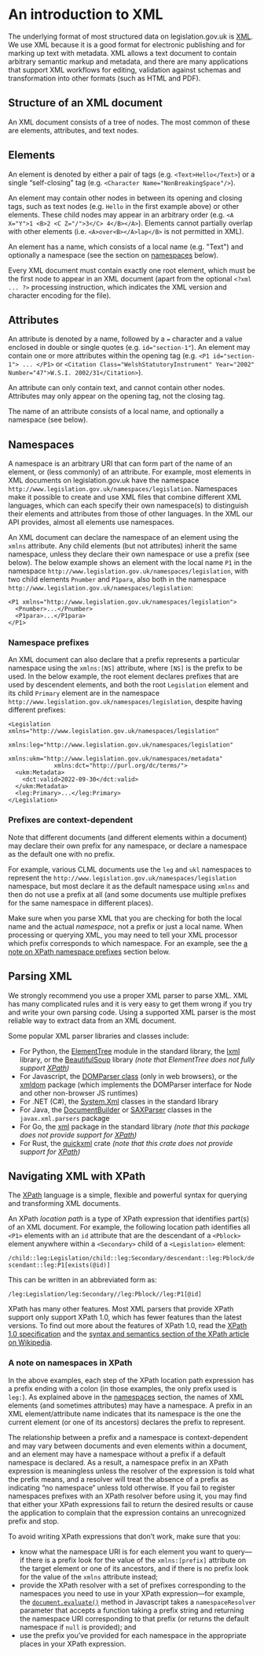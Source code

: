 # An introduction to XML

The underlying format of most structured data on legislation.gov.uk is [XML](https://www.w3.org/XML/). We use XML because it is a good format for electronic publishing and for marking up text with metadata. XML allows a text document to contain arbitrary semantic markup and metadata, and there are many applications that support XML workflows for editing, validation against schemas and transformation into other formats (such as HTML and PDF).

## Structure of an XML document

An XML document consists of a tree of nodes. The most common of these are elements, attributes, and text nodes.

## Elements

An element is denoted by either a pair of tags (e.g. `<Text>Hello</Text>`) or a single “self-closing” tag (e.g. `<Character Name="NonBreakingSpace"/>`). 

An element may contain other nodes in between its opening and closing tags, such as text nodes (e.g. `Hello` in the first example above) or other elements. These child nodes may appear in an arbitrary order (e.g. `<A X="Y">1 <B>2 <C Z="/">3</C> 4</B></A>`). Elements cannot partially overlap with other elements (i.e. `<A>over<B></A>lap</B>` is not permitted in XML).

An element has a name, which consists of a local name (e.g. "Text") and optionally a namespace (see the section on [namespaces](#namespaces) below).

Every XML document must contain exactly one root element, which must be the first node to appear in an XML document (apart from the optional `<?xml ... ?>` processing instruction, which indicates the XML version and character encoding for the file).

## Attributes

An attribute is denoted by a name, followed by a `=` character and a value enclosed in double or single quotes (e.g. `id="section-1"`). An element may contain one or more attributes within the opening tag (e.g. `<P1 id="section-1"> ... </P1>` or `<Citation Class="WelshStatutoryInstrument" Year="2002" Number="47">W.S.I. 2002/31</Citation>`). 

An attribute can only contain text, and cannot contain other nodes. Attributes may only appear on the opening tag, not the closing tag.

The name of an attribute consists of a local name, and optionally a namespace (see below).

## Namespaces

A namespace is an arbitrary URI that can form part of the name of an element, or (less commonly) of an attribute. For example, most elements in XML documents on legislation.gov.uk have the namespace `http://www.legislation.gov.uk/namespaces/legislation`. Namespaces make it possible to create and use XML files that combine different XML languages, which can each specify their own namespace(s) to distinguish their elements and attributes from those of other languages. In the XML our API provides, almost all elements use namespaces.

An XML document can declare the namespace of an element using the `xmlns` attribute. Any child elements (but not attributes) inherit the same namespace, unless they declare their own namespace or use a prefix (see below). The below example shows an element with the local name `P1` in the namespace `http://www.legislation.gov.uk/namespaces/legislation`, with two child elements `Pnumber` and `P1para`, also both in the namespace `http://www.legislation.gov.uk/namespaces/legislation`:

```
<P1 xmlns="http://www.legislation.gov.uk/namespaces/legislation">
  <Pnumber>...</Pnumber>
  <P1para>...</P1para>
</P1>
```

### Namespace prefixes

An XML document can also declare that a prefix represents a particular namespace using the `xmlns:[NS]` attribute, where `[NS]` is the prefix to be used. In the below example, the root element declares prefixes that are used by descendent elements, and both the root `Legislation` element and its child `Primary` element are in the namespace `http://www.legislation.gov.uk/namespaces/legislation`, despite having different prefixes:

```
<Legislation xmlns="http://www.legislation.gov.uk/namespaces/legislation"
             xmlns:leg="http://www.legislation.gov.uk/namespaces/legislation" 
             xmlns:ukm="http://www.legislation.gov.uk/namespaces/metadata" 
             xmlns:dct="http://purl.org/dc/terms/">
  <ukm:Metadata>
    <dct:valid>2022-09-30</dct:valid>
  </ukm:Metadata>
  <leg:Primary>...</leg:Primary>
</Legislation>
```

### Prefixes are context-dependent
 
Note that different documents (and different elements within a document) may declare their own prefix for any namespace, or declare a namespace as the default one with no prefix. 

For example, various CLML documents use the `leg` and `ukl` namespaces to represent the `http://www.legislation.gov.uk/namespaces/legislation` namespace, but most declare it as the default namespace using `xmlns` and then do not use a prefix at all (and some documents use multiple prefixes for the same namespace in different places). 

Make sure when you parse XML that you are checking for both the local name and the actual *namespace*, not a prefix or just a local name. When processing or querying XML, you may need to tell your XML processor which prefix corresponds to which namespace. For an example, see the [a note on XPath namespace prefixes](#a-note-on-xpath-namespace-prefixes) section below.

## Parsing XML

We strongly recommend you use a proper XML parser to parse XML. XML has many complicated rules and it is very easy to get them wrong if you try and write your own parsing code. Using a supported XML parser is the most reliable way to extract data from an XML document.

Some popular XML parser libraries and classes include:

 * For Python, the [ElementTree](https://docs.python.org/3/library/xml.etree.elementtree.html) module in the standard library, the [lxml](https://pypi.org/project/lxml/) library, or the [BeautifulSoup](https://www.crummy.com/software/BeautifulSoup/) library _(note that ElementTree does not fully support [XPath]())_
 * For Javascript, the [DOMParser class](https://developer.mozilla.org/en-US/docs/Web/API/DOMParser) (only in web browsers), or the [xmldom](https://www.npmjs.com/package/@xmldom/xmldom) package (which implements the DOMParser interface for Node and other non-browser JS runtimes)
 * For .NET (C#), the [System.Xml](https://docs.microsoft.com/en-us/dotnet/standard/data/xml/) classes in the standard library
 * For Java, the [DocumentBuilder](https://docs.oracle.com/javase/8/docs/api/javax/xml/parsers/DocumentBuilder.html) or [SAXParser](https://docs.oracle.com/javase/8/docs/api/javax/xml/parsers/SAXParser.html) classes in the `javax.xml.parsers` package
 * For Go, the [xml](https://pkg.go.dev/encoding/xml) package in the standard library _(note that this package does not provide support for [XPath]())_
 * For Rust, the [quickxml](https://crates.io/crates/quick-xml) crate _(note that this crate does not provide support for [XPath]())_

## Navigating XML with XPath

The [XPath](https://en.wikipedia.org/wiki/XPath) language is a simple, flexible and powerful syntax for querying and transforming XML documents.

An XPath _location path_ is a type of XPath expression that identifies part(s) of an XML document. For example, the following location path identifies all `<P1>` elements with an `id` attribute that are the descendant of a `<Pblock>` element anywhere within a `<Secondary>` child of a `<Legislation>` element:

`/child::leg:Legislation/child::leg:Secondary/descendant::leg:Pblock/descendant::leg:P1[exists(@id)]`

This can be written in an abbreviated form as:

`/leg:Legislation/leg:Secondary//leg:Pblock//leg:P1[@id]`

XPath has many other features. Most XML parsers that provide XPath support only support XPath 1.0, which has fewer features than the latest versions. To find out more about the features of XPath 1.0, read the [XPath 1.0 specification](https://www.w3.org/TR/1999/REC-xpath-19991116/) and the [syntax and semantics section of the XPath article on Wikipedia](https://en.wikipedia.org/wiki/XPath#Syntax_and_semantics_(XPath_1.0)).

### A note on namespaces in XPath

In the above examples, each step of the XPath location path expression has a prefix ending with a colon (in those examples, the only prefix used is `leg:`). As explained above in the [namespaces](#namespaces) section, the names of XML elements (and sometimes attributes) may have a namespace. A prefix in an XML element/attribute name indicates that its namespace is the one the current element (or one of its ancestors) declares the prefix to represent.

The relationship between a prefix and a namespace is context-dependent and may vary between documents and even elements within a document, and an element may have a namespace without a prefix if a default namespace is declared. As a result, a namespace prefix in an XPath expression is meaningless unless the resolver of the expression is told what the prefix means, and a resolver will treat the absence of a prefix as indicating &ldquo;no namespace&ldquo; unless told otherwise. If you fail to register namespaces prefixes with an XPath resolver before using it, you may find that either your XPath expressions fail to return the desired results or cause the application to complain that the expression contains an unrecognized prefix and stop.

To avoid writing XPath expressions that don&rsquo;t work, make sure that you:

* know what the namespace URI is for each element you want to query&mdash;if there is a prefix look for the value of the `xmlns:[prefix]` attribute on the target element or one of its ancestors, and if there is no prefix look for the value of the `xmlns` attribute instead;
* provide the XPath resolver with a set of prefixes corresponding to the namespaces you need to use in your XPath expression&mdash;for example, the <code>[document.evaluate()](https://developer.mozilla.org/en-US/docs/Web/API/Document/evaluate)</code> method in Javascript takes a `namespaceResolver` parameter that accepts a function taking a prefix string and returning the namespace URI corresponding to that prefix (or returns the default namespace if `null` is provided); and
* use the prefix you&rsquo;ve provided for each namespace in the appropriate places in your XPath expression.